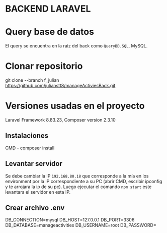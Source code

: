 # BACKEND LARAVEL

# Query base de datos

El query se encuentra en la raìz del back como `QueryBD.SQL`, MySQL.

# Clonar repositorio

git clone --branch f_julian https://github.com/julianstt8/manageActiviesBack.git

# Versiones usadas en el proyecto

Laravel Framework 8.83.23, 
Composer version 2.3.10

## Instalaciones

CMD - composer install

## Levantar servidor

Se debe cambiar la IP `192.168.80.18` que corresponde a la mía en los environment por la IP correspondiente a su PC (abrir CMD, escribir ipconfig y te arrojara la ip de su pc).
Luego ejecutar el comando `npm start` este levantara el servidor en esta IP.

## Crear archivo .env

DB_CONNECTION=mysql
DB_HOST=127.0.0.1
DB_PORT=3306
DB_DATABASE=manageactivities
DB_USERNAME=root
DB_PASSWORD=

